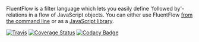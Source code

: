 FluentFlow is a filter language which lets you easily define 'followed by'-relations in a flow of JavaScript objects. You can either use FluentFlow [from the command line](#command-line) or as a [JavaScript library](#library).

[![Travis](https://img.shields.io/travis/Enteee/FluentFlow.svg)](https://travis-ci.org/Enteee/FluentFlow)
[![Coverage Status](https://coveralls.io/repos/github/Enteee/FluentFlow/badge.svg)](https://coveralls.io/github/Enteee/FluentFlow)
[![Codacy Badge](https://api.codacy.com/project/badge/grade/72b447b11ed140198b1d549680880e13)](https://www.codacy.com/app/timolang/FluentFlow)
